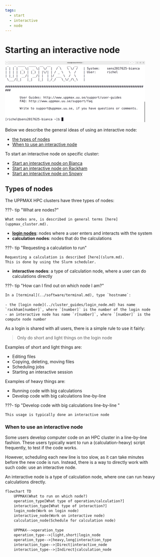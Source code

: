 ```yaml
---
tags:
  - start
  - interactive
  - node
---
```


# Starting an interactive node

![Logged in to Bianca via a terminal](./img/login_bianca_via_terminal_terminal_462_x_202.png)

Below we describe the general ideas of using an interactive node:

- [the types of nodes](#types-of-nodes)
- [When to use an interactive node](#when-to-use-an-interactive-node)

To start an interactive node on specific cluster:

- [Start an interactive node on Bianca](start_interactive_node_on_bianca.md)
- [Start an interactive node on Rackham](start_interactive_node_on_rackham.md)
- [Start an interactive node on Snowy](start_interactive_node_on_snowy.md)

## Types of nodes

The UPPMAX HPC clusters have three types of nodes:

???- tip "What are nodes?"

    What nodes are, is described in general terms [here](uppmax_cluster.md).

- **[login nodes](../cluster_guides/login_node.md)**: nodes where a user enters and interacts with the system
- **calculation nodes**: nodes that do the calculations

???- tip "Requesting a calculation to run"

    Requesting a calculation is described [here](slurm.md).
    This is done by using the Slurm scheduler.

- **interactive nodes**: a type of calculation node,
  where a user can do calculations directly

???- tip "How can I find out on which node I am?"

    In a [terminal](../software/terminal.md), type `hostname`:

    - the [login node](../cluster_guides/login_node.md) has name `rackham[number]`, where `[number]` is the number of the login node
    - an interactive node has name `r[number]`, where `[number]` is the compute node number

As a login is shared with all users,
there is a simple rule to use it fairly:

> Only do short and light things on the login node

Examples of short and light things are:

- Editing files
- Copying, deleting, moving files
- Scheduling jobs
- Starting an interactive session

Examples of heavy things are:

- Running code with big calculations
- Develop code with big calculations line-by-line

???- tip "Develop code with big calculations line-by-line "

    This usage is typically done an interactive node

### When to use an interactive node

Some users develop computer code on an HPC cluster
in a line-by-line fashion.
These users typically want to run a (calculation-heavy)
script frequently, to test
if the code works.

However, scheduling each new line is too slow, as it
can take minutes before the new code is run.
Instead, there is a way to directly work
with such code: use an interactive node.

An interactive node is a type of calculation node,
where one can run heavy calculations directly.

```mermaid
flowchart TD
    UPPMAX(What to run on which node?)
    operation_type[What type of operation/calculation?]
    interaction_type[What type of interaction?]
    login_node(Work on login node)
    interactive_node(Work on interactive node)
    calculation_node(Schedule for calculation node)

    UPPMAX-->operation_type
    operation_type-->|light,short|login_node
    operation_type-->|heavy,long|interaction_type
    interaction_type-->|Direct|interactive_node
    interaction_type-->|Indirect|calculation_node
```
